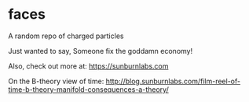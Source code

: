 # faces
A random repo of charged particles

Just wanted to say,
Someone fix the goddamn economy!

Also, check out more at: https://sunburnlabs.com

On the B-theory view of time: http://blog.sunburnlabs.com/film-reel-of-time-b-theory-manifold-consequences-a-theory/
